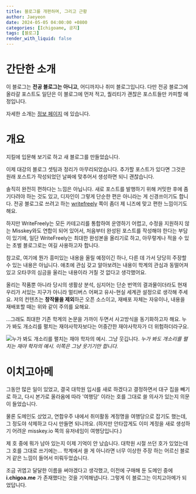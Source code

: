 ```yaml
---
title: 블로그를 개편하며, 그리고 근황
author: Jaeyeon
date: 2024-05-05 04:00:00 +0800
categories: [Ichigoame, 공지]
tags: [블로그]
render_with_liquid: false
---
```


# 간단한 소개

이 블로그는 **전공 블로그는 아니고**, 어디까지나 취미 블로그입니다. 다만 전공 블로그에 올라갈 포스트도 일단은 이 블로그에 먼저 적고, 퀄리티가 괜찮은 포스트들만 카피할 예정입니다.

자세한 소개는 [정보 페이지](https://hiyuno.peacht.art/chirpy/about/) 에 있습니다.

# 개요

지킬에 입문해 보기로 하고 새 블로그를 만들었습니다.

이제 대강의 블로그 셋팅과 정리가 마무리되었습니다. 추가할 포스트가 있다면 그것은 원래 포스트가 작성되었던 날짜에 맞추어서 생성하면 되니 괜찮습니다.

솔직히 완전히 편하다는 느낌은 아닙니다. 새로 포스트를 발행하기 위해 커밋한 후에 좀 기다려야 하는 것도 있고, 디자인이 그렇게 단순한 편은 아니라는 게 신경쓰이기도 합니다. 전공 블로그로 쓰려고 하는 [writefreely](https://blog.daydream.ink/jyhyun1008/) 쪽이 좀더 제 니즈에 맞고 편한 느낌이기도 해요. 

하지만 WriteFreely는 모든 카테고리를 통합하여 운영하기 어렵고, 수정을 지원하지 않는 Misskey와도 연합이 되어 있어서, 처음부터 완성된 포스트를 작성해야 한다는 부담이 있기에, 일단 WriteFreely는 최대한 완성본을 올리기로 하고, 아무렇게나 적을 수 있는 초벌 블로그로는 여길 사용하고자 합니다.

참고로, 여기에 뭔가 흥미있는 내용을 올릴 예정이긴 하나, 다른 데 가서 당당히 주장할 수 있는 내용은 아닙니다. 애초에 관심 갖고 알아보려는 내용이 학계의 관심과 동떨어져 있고 오타쿠의 심금을 울리는 내용이라 거칠 것 없다고 생각했어요.

올리는 작품뿐 아니라 당시의 생활상 분석, 심지어는 단순 번역의 결과물이더라도 현재 우리가 서있는 지구가 아니라 멀티버스 어쩌고 유사-현실 세계관 설정으로 생각해 주세요. 저의 컨텐츠는 **창작물을 제외**하곤 오픈 소스이고, 재배포 자체는 자유이나, 내용을 재배포할 때는 위와 같이 주의를 요해요.

...그래도 최대한 기존 학계의 논문을 가까이 두면서 사고방식을 동기화하고자 해요. 누가 봐도 개소리를 펼치는 재야사학자보다는 어중간한 재야사학자가 더 위험하더라구요.

![누가 봐도 개소리를 펼치는 재야 학자의 예시. 그냥 웃깁니다.](https://peachtart2.s3.ap-northeast-1.amazonaws.com/tart/ba30480d-8183-4658-8512-c41d1efe53bc.webp)
_누가 봐도 개소리를 펼치는 재야 학자의 예시. 이쪽은 그냥 웃기기만 합니다._

# 이치고아메

그동안 많은 일이 있었고, 결국 대학원 입시를 새로 하겠다고 결정하면서 대구 집을 빼기로 하고, 다시 본가로 올라옴에 따라 '여행당' 이라는 호를 그대로 쓸 의사가 있는지 의문이 들었습니다.

물론 도메인도 샀었고, 연합우주 내에서 취미활동 계정명을 여행당으로 잡기도 했는데, 그 정도야 삭제하고 다시 만들면 되니까요. (하지만 안타깝게도 이미 계정을 새로 생성하기 어려운 misskey.io 쪽의 유저네임이 여행당입니다.)

제 호 중에 뭐가 남아 있는지 이제 기억이 안 났습니다. 대학원 시절 쓰던 호가 있었는데 그 호를 그대로 쓰기에는... 학계에서 쓸 게 아니라면 너무 이상한 주장 하는 어르신 블로거 같은 느낌이 들어서 미뤄두었습니다.

조금 귀엽고 달달한 이름을 써야겠다고 생각했고, 이전에 구매해 둔 도메인 중에 **i.chigoa.me** 가 존재했다는 것을 기억해냅니다. 그렇게 이 블로그는 이치고아메가 되었답니다.